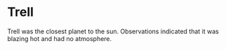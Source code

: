 # Trell

Trell was the closest planet to the sun. Observations indicated that it was blazing hot and had no atmosphere.